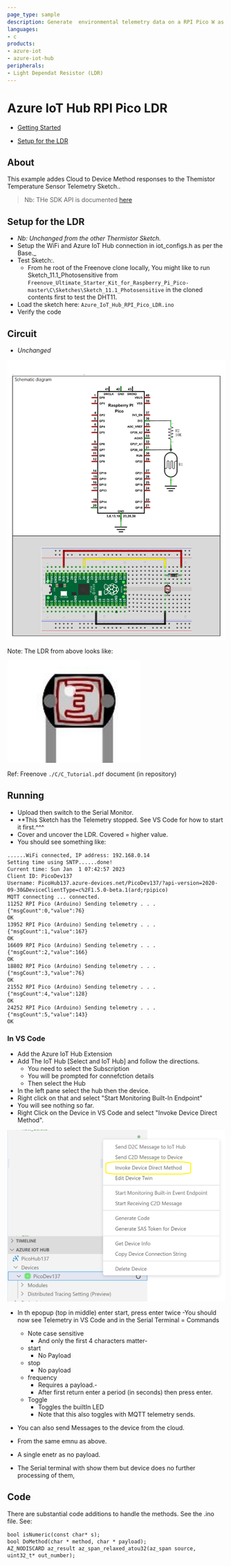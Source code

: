 ```yaml
---
page_type: sample
description: Generate  environmental telemetry data on a RPI Pico W as an Arduino device and send to an Azure IoT Hub.
languages:
- c
products:
- azure-iot
- azure-iot-hub
peripherals:
- Light Dependat Resistor (LDR)
---
```



# Azure IoT Hub RPI Pico LDR

-   [Getting Started](#Getting-Started)
    
-   [Setup for the LDR](#Setup-for-the-LDR)

## About

This example addes Cloud to Device Method responses to the Themistor Temperature Sensor Telemetry Sketch..

> Nb: THe SDK API is documented [here](https://azuresdkdocs.blob.core.windows.net/$web/c/az_iot/1.1.0-beta.2/index.html)

## Setup for the LDR
- *Nb: Unchanged from the other Thermistor Sketch.*
- Setup the WiFi and Azure IoT Hub connection in iot_configs.h as per the Base._ 
- Test Sketch:.
  - From he root of the Freenove clone locally,
    You might like to run Sketch_11.1_Photosensitive from ```Freenove_Ultimate_Starter_Kit_for_Raspberry_Pi_Pico-master\C\Sketches\Sketch_11.1_Photosensitive``` in the cloned contents first to test the DHT11.
- Load the sketch here: ```Azure_IoT_Hub_RPI_Pico_LDR.ino```
- Verify the code

## Circuit

- *Unchanged*

![LDR-Circuit](./Light-Sensor-Circuit.png)

Note: The LDR from above looks like:

![LDR](./ldr.png)

Ref: Freenove ```./C/C_Tutorial.pdf``` document (in repository) 

## Running
- Upload then switch to the Serial Monitor.
- **This Sketch has the Telemetry stopped. See VS Code for how to start it first.^^^
- Cover and uncover the LDR. Covered = higher value.
- You should see something like:
```
......WiFi connected, IP address: 192.168.0.14
Setting time using SNTP......done!
Current time: Sun Jan  1 07:42:57 2023
Client ID: PicoDev137
Username: PicoHub137.azure-devices.net/PicoDev137/?api-version=2020-09-30&DeviceClientType=c%2F1.5.0-beta.1(ard;rpipico)
MQTT connecting ... connected.
11252 RPI Pico (Arduino) Sending telemetry . . . {"msgCount":0,"value":76}
OK
13952 RPI Pico (Arduino) Sending telemetry . . . {"msgCount":1,"value":167}
OK
16609 RPI Pico (Arduino) Sending telemetry . . . {"msgCount":2,"value":166}
OK
18802 RPI Pico (Arduino) Sending telemetry . . . {"msgCount":3,"value":76}
OK
21552 RPI Pico (Arduino) Sending telemetry . . . {"msgCount":4,"value":128}
OK
24252 RPI Pico (Arduino) Sending telemetry . . . {"msgCount":5,"value":143}
OK
```

### In VS Code
- Add the Azure IoT Hub Extension
- Add The IoT Hub [Select and IoT Hub] and follow the directions.
  - You need to select the Subscription 
  - You will be prompted for connefction details
  - Then select the Hub
- In the left pane select the hub then the device.
- Right click on that and select "Start Monitoring Built-In Endpoint"
- You will see nothing so far.
- Right Click on the Device in VS Code and select "Invoke Device Direct Method".

![LDR](./InvokeMethod.png)

- In th epopup (top in middle) enter start, press enter twice
-You should now see Telemetry in VS Code and in the Serial Terminal
= Commands 
  - Note case sensitive
    - And only the first 4 characters matter- 
  - start
    - No Payload
  - stop
    - No payload
  - frequency
    - Requires a payload.- 
    - After first return enter a period (in seconds) then press enter.
  - Toggle
    - Toggles the builtIn LED
    - Note that this also toggles with MQTT telemetry sends.

- You can also send Messages to the device from the cloud.
- From the same emnu as above.
- A single enetr as no payload.
- The Serial terminal with show them but device does no further processing of them,



## Code

There are substantial code additions to handle the methods. See the .ino file.
See:
```
bool isNumeric(const char* s);
bool DoMethod(char * method, char * payload);
AZ_NODISCARD az_result az_span_relaxed_atou32(az_span source, uint32_t* out_number);
```